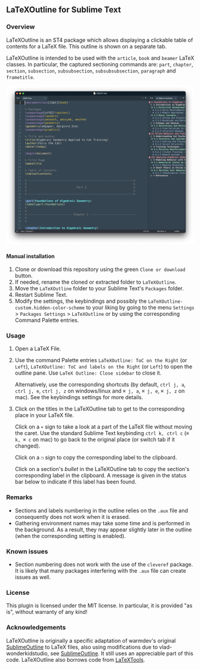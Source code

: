 ## LaTeXOutline for Sublime Text

### Overview

LaTeXOutline is an ST4 package which allows displaying a clickable table of contents for a LaTeX file. This outline is shown on a separate tab.

LaTeXOutline is intended to be used with the `article`, `book` and `beamer` LaTeX classes.
In particular, the captured sectioning commands are: `part`, `chapter`, `section`, `subsection`, `subsubsection`, `subsubsubsection`, `paragraph` and `frametitle`.

![LaTeXOutline example](./images/example.png)

#### Manual installation

1. Clone or download this repository using the green `Clone or download` button.
2. If needed, rename the cloned or extracted folder to `LaTeXOutline`. 
3. Move the `LaTeXOutline` folder to your Sublime Text's `Packages` folder. 
4. Restart Sublime Text.
5. Modify the settings, the keybindings and possibly the `LaTeXOutline-custom.hidden-color-scheme` to your liking by going to the menu `Settings` > `Packages Settings`  > `LaTeXOutline` or by using the corresponding Command Palette entries.

### Usage

1. Open a LaTeX File.

2. Use the command Palette entries `LaTeXOutline: ToC on the Right` (or `Left`), `LaTeXOutline: ToC and labels on the Right` (or `Left`) to open the outline pane. Use `LaTeX Outline: Close sidebar` to close it.

   Alternatively, use the corresponding shortcuts (by default, `ctrl j, a`, `ctrl j, e`, `ctrl j, z` on windows/linux and `⌘ j, a`, `⌘ j, e`, `⌘ j, z` on mac). See the keybindings settings for more details.

3. Click on the titles in the LaTeXOutline tab to get to the corresponding place in your LaTeX file.

   Click on a `⌖` sign to take a look at a part of the LaTeX file without moving the caret. Use the standard Sublime Text keybinding `ctrl k, ctrl c` (`⌘ k, ⌘ c` on mac) to go back to the original place (or switch tab if it changed).

   Click on a `❐` sign to copy the corresponding label to the clipboard.

   Click on a section's *bullet* in the LaTeXOutline tab to copy the section's corresponding label in the clipboard. A message is given in the status bar below to indicate if this label has been found.

### Remarks

- Sections and labels numbering in the outline relies on the `.aux` file and consequently does not work when it is erased.
- Gathering environment names may take some time and is performed in the background. As a result, they may appear slightly later in the outline (when the corresponding setting is enabled).

### Known issues

- Section numbering does not work with the use of the `cleveref` package. It is likely that many packages interfering with the `.aux` file can create issues as well.

### License

This plugin is licensed under the MIT license. In particular, it is provided "as is", without warranty of any kind!

### Acknowledgements

LaTeXOutline is originally a specific adaptation of warmdev's original [SublimeOutline](https://github.com/warmdev/SublimeOutline) to LaTeX files, also using modifications due to vlad-wonderkidstudio, see [SublimeOutline](https://github.com/vlad-wonderkidstudio/SublimeOutline). It still uses an appreciable part of this code.
LaTeXOutline also borrows code from [LaTeXTools](https://github.com/SublimeText/LaTeXTools).

